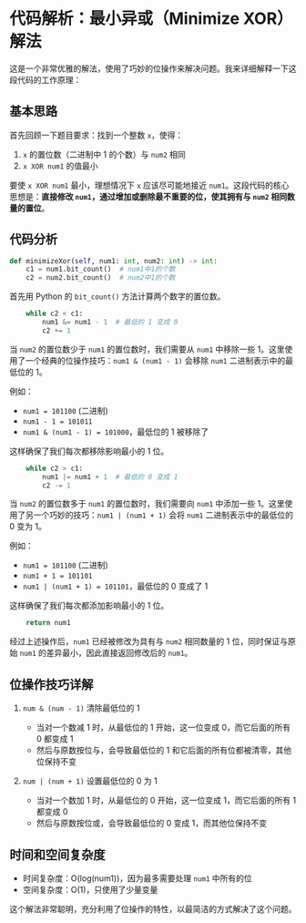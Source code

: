 # 代码解析：最小异或（Minimize XOR）解法

这是一个非常优雅的解法，使用了巧妙的位操作来解决问题。我来详细解释一下这段代码的工作原理：

## 基本思路

首先回顾一下题目要求：找到一个整数 `x`，使得：

1. `x` 的置位数（二进制中 1 的个数）与 `num2` 相同
2. `x XOR num1` 的值最小

要使 `x XOR num1` 最小，理想情况下 `x` 应该尽可能地接近 `num1`。这段代码的核心思想是：**直接修改 `num1`，通过增加或删除最不重要的位，使其拥有与 `num2` 相同数量的置位**。

## 代码分析

```py
def minimizeXor(self, num1: int, num2: int) -> int:
    c1 = num1.bit_count()  # num1中1的个数
    c2 = num2.bit_count()  # num2中1的个数
```

首先用 Python 的 `bit_count()` 方法计算两个数字的置位数。

```py
    while c2 < c1:
        num1 &= num1 - 1  # 最低的 1 变成 0
        c2 += 1
```

当 `num2` 的置位数少于 `num1` 的置位数时，我们需要从 `num1` 中移除一些 1。这里使用了一个经典的位操作技巧：`num1 & (num1 - 1)` 会移除 `num1` 二进制表示中的最低位的 1。

例如：

- `num1 = 101100` (二进制)
- `num1 - 1 = 101011`
- `num1 & (num1 - 1) = 101000`，最低位的 1 被移除了

这样确保了我们每次都移除影响最小的 1 位。

```py
    while c2 > c1:
        num1 |= num1 + 1  # 最低的 0 变成 1
        c2 -= 1
```

当 `num2` 的置位数多于 `num1` 的置位数时，我们需要向 `num1` 中添加一些 1。这里使用了另一个巧妙的技巧：`num1 | (num1 + 1)` 会将 `num1` 二进制表示中的最低位的 0 变为 1。

例如：

- `num1 = 101100` (二进制)
- `num1 + 1 = 101101`
- `num1 | (num1 + 1) = 101101`，最低位的 0 变成了 1

这样确保了我们每次都添加影响最小的 1 位。

```py
    return num1
```

经过上述操作后，`num1` 已经被修改为具有与 `num2` 相同数量的 1 位，同时保证与原始 `num1` 的差异最小，因此直接返回修改后的 `num1`。

## 位操作技巧详解

1. `num & (num - 1)` 清除最低位的 1

   - 当对一个数减 1 时，从最低位的 1 开始，这一位变成 0，而它后面的所有 0 都变成 1
   - 然后与原数按位与，会导致最低位的 1 和它后面的所有位都被清零，其他位保持不变

2. `num | (num + 1)` 设置最低位的 0 为 1
   - 当对一个数加 1 时，从最低位的 0 开始，这一位变成 1，而它后面的所有 1 都变成 0
   - 然后与原数按位或，会导致最低位的 0 变成 1，而其他位保持不变

## 时间和空间复杂度

- 时间复杂度：O(log(num1))，因为最多需要处理 `num1` 中所有的位
- 空间复杂度：O(1)，只使用了少量变量

这个解法非常聪明，充分利用了位操作的特性，以最简洁的方式解决了这个问题。
